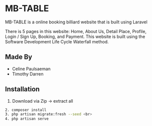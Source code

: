 # MB-TABLE
MB-TABLE is a online booking billiard website that is built using Laravel 

There is 5 pages in this website: Home, About Us, Detail Place, Profile, Login / Sign Up, Booking, and Payment.
This website is built using the Software Development Life Cycle Waterfall method.

## Made By
- Celine Paulsaeman
- Timothy Darren

## Installation
1. Download via Zip -> extract all <br>
```bash
2. composer install
3. php artisan migrate:fresh --seed <br>
4. php artisan serve
```

